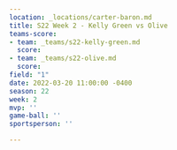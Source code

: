 ```yaml
---
location: _locations/carter-baron.md
title: S22 Week 2 - Kelly Green vs Olive
teams-score:
- team: _teams/s22-kelly-green.md
  score: 
- team: _teams/s22-olive.md
  score: 
field: "1"
date: 2022-03-20 11:00:00 -0400
season: 22
week: 2
mvp: ''
game-ball: ''
sportsperson: ''

---
```

